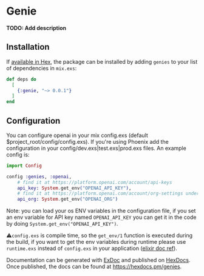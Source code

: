 # Genie

**TODO: Add description**

## Installation

If [available in Hex](https://hex.pm/docs/publish), the package can be installed
by adding `genies` to your list of dependencies in `mix.exs`:

```elixir
def deps do
  [
    {:genie, "~> 0.0.1"}
  ]
end
```

## Configuration
You can configure openai in your mix config.exs (default $project_root/config/config.exs). If you're using Phoenix add the configuration in your config/dev.exs|test.exs|prod.exs files. An example config is:

```elixir
import Config

config :genies, :openai, 
    # find it at https://platform.openai.com/account/api-keys
    api_key: System.get_env("OPENAI_API_KEY"),
    # find it at https://platform.openai.com/account/org-settings under "Organization ID"
    api_org: System.get_env("OPENAI_ORG")
```
Note: you can load your os ENV variables in the configuration file, if you set an env variable for API key named `OPENAI_API_KEY` you can get it in the code by doing `System.get_env("OPENAI_API_KEY")`.

⚠️`config.exs` is compile time, so the `get_env/1` function is executed during the build, if you want to get the env variables during runtime please use `runtime.exs` instead of `config.exs` in your application ([elixir doc ref](https://elixir-lang.org/getting-started/mix-otp/config-and-releases.html#configuration)).

Documentation can be generated with [ExDoc](https://github.com/elixir-lang/ex_doc)
and published on [HexDocs](https://hexdocs.pm). Once published, the docs can
be found at <https://hexdocs.pm/genies>.

